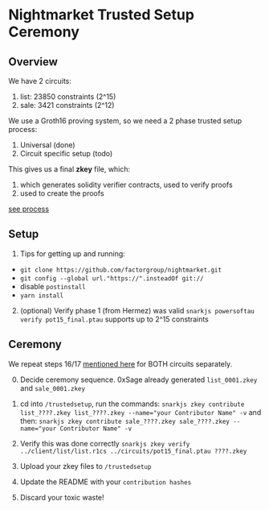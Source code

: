 # Nightmarket Trusted Setup Ceremony

## Overview
We have 2 circuits: 
1. list: 23850 constraints (2^15)
2. sale: 3421 constraints (2^12)

We use a Groth16 proving system, so we need a 2 phase trusted setup process: 
1. Universal (done)
2. Circuit specific setup (todo)

This gives us a final **zkey** file, which:
1. which generates solidity verifier contracts, used to verify proofs
2. used to create the proofs

[see process](https://fvictorio.notion.site/image/https%3A%2F%2Fs3-us-west-2.amazonaws.com%2Fsecure.notion-static.com%2F5f267294-acb7-4a7b-b68d-a9ffe3fa1c71%2Fdiagram.png?table=block&id=2e2fd7a5-4c9e-429e-8d6b-57caa4b06b68&spaceId=999fcf0b-d32c-46d7-922b-b4a5f30b1f90&width=2000&userId=&cache=v2)


## Setup
1. Tips for getting up and running: 
- `git clone https://github.com/factorgroup/nightmarket.git`
- ```git config --global url."https://".insteadOf git://```
- disable `postinstall`
- `yarn install`

2. (optional) Verify phase 1 (from Hermez) was valid
`snarkjs powersoftau verify pot15_final.ptau`
supports up to 2^15 constraints


## Ceremony
We repeat steps 16/17 [mentioned here](https://github.com/factorgroup/nightmarket.git) for BOTH circuits separately.

0. Decide ceremony sequence. 0xSage already generated `list_0001.zkey` and `sale_0001.zkey`

1. cd into `/trustedsetup`, run the commands: 
`snarkjs zkey contribute list_????.zkey list_????.zkey --name="your Contributor Name" -v`
and then:
`snarkjs zkey contribute sale_????.zkey sale_????.zkey --name="your Contributor Name" -v`

2. Verify this was done correctly
`snarkjs zkey verify ../client/list/list.r1cs ../circuits/pot15_final.ptau ????.zkey`

2. Upload your zkey files to `/trustedsetup`

3. Update the README with your `contribution hashes`

4. Discard your toxic waste!